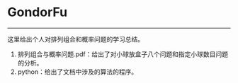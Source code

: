 # GondorFu
---

这里给出个人对排列组合和概率问题的学习总结。
1. 排列组合与概率问题.pdf：给出了对小球放盒子八个问题和指定小球数目问题的分析。
2. python：给出了文档中涉及的算法的程序。